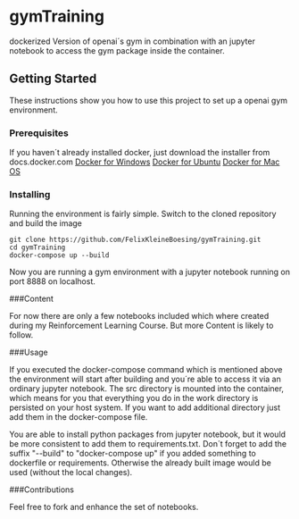 # gymTraining

dockerized Version of openai´s gym in combination with an jupyter notebook to access the gym package inside the container.

## Getting Started

These instructions show you how to use this project to set up a openai gym environment. 

### Prerequisites

If you haven´t already installed docker, just download the installer from docs.docker.com
[Docker for Windows](https://docs.docker.com/docker-for-windows/install/)
[Docker for Ubuntu](https://docs.docker.com/install/linux/docker-ce/ubuntu/#install-docker-ce)
[Docker for Mac OS](https://docs.docker.com/docker-for-mac/install/)

### Installing

Running the environment is fairly simple. Switch to the cloned repository and build the image

```
git clone https://github.com/FelixKleineBoesing/gymTraining.git
cd gymTraining
docker-compose up --build
```

Now you are running a gym environment with a jupyter notebook running on port 8888 on localhost.

###Content

For now there are only a few notebooks included which where created during my Reinforcement Learning Course. But more Content is likely to follow. 

###Usage

If you executed the docker-compose command which is mentioned above the environment will start after building and you´re able to access it via an ordinary jupyter notebook. 
The src directory is mounted into the container, which means for you that everything you do in the work directory is persisted on your host system. If you want to add additional directory just add them in the docker-compose file. 

You are able to install python packages from jupyter notebook, but it would be more consistent to add them to requirements.txt. Don´t forget to add the suffix "--build" to "docker-compose up" if you added something to dockerfile or requirements. Otherwise the already built image would be used (without the local changes).

###Contributions

Feel free to fork and enhance the set of notebooks.
